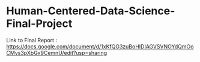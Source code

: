 # Human-Centered-Data-Science-Final-Project

Link to Final Report : https://docs.google.com/document/d/1xKfQG3zuBoHIDIAGVSVNOYdQmOoCMvs3pXbGx9CemnU/edit?usp=sharing